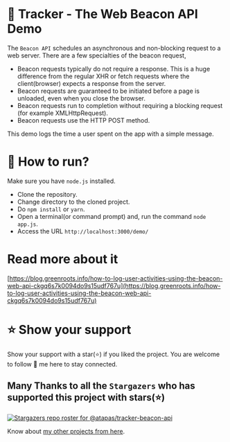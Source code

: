 # 🔎 Tracker - The Web Beacon API Demo

The `Beacon API` schedules an asynchronous and non-blocking request to a web server. There are a few specialties of the beacon request,

- Beacon requests typically do not require a response. This is a huge difference from the regular XHR or fetch requests where the client(browser) expects a response from the server.
- Beacon requests are guaranteed to be initiated before a page is unloaded, even when you close the browser.
- Beacon requests run to completion without requiring a blocking request (for example XMLHttpRequest).
- Beacon requests use the HTTP POST method.

This demo logs the time a user spent on the app with a simple message.

# 🚀 How to run?
Make sure you have `node.js` installed.

- Clone the repository.
- Change directory to the cloned project.
- Do `npm install` or `yarn`.
- Open a terminal(or command prompt) and, run the command `node app.js`.
- Access the URL `http://localhost:3000/demo/`

# Read more about it

[https://blog.greenroots.info/how-to-log-user-activities-using-the-beacon-web-api-ckgq6s7k0094do9s15udf767u](https://blog.greenroots.info/how-to-log-user-activities-using-the-beacon-web-api-ckgq6s7k0094do9s15udf767u)

# ⭐ Show your support
Show your support with a star(⭐) if you liked the project. You are welcome to follow 🤝 me here to stay connected.

## Many Thanks to all the `Stargazers` who has supported this project with stars(⭐)

[![Stargazers repo roster for @atapas/tracker-beacon-api](https://reporoster.com/stars/atapas/tracker-beacon-api)](https://github.com/atapas/tracker-beacon-api/stargazers)



Know about [my other projects from here](https://github.com/atapas#-my-show-off-projects).
